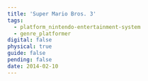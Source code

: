 ```yaml
---
title: 'Super Mario Bros. 3'
tags:
  - platform_nintendo-entertainment-system
  - genre_platformer
digital: false
physical: true
guide: false
pending: false
date: 2014-02-10
---
```

